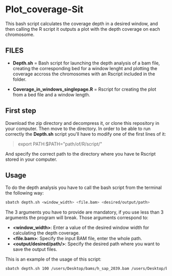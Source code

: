 # Plot_coverage-Sit

This bash script calculates the coverage depth in a desired window, and then calling the R script it outputs a plot with the depth coverage on each chromosome. 

## FILES

* **Depth.sh** = Bash script for launching the depth analysis of a bam file, creating the corresponding bed for a window lenght and plotting the coverage accross the chromosomes with an Rscript included in the folder. 

* **Coverage_in_windows_singlepage.R** = Rscript for creating the plot from a bed file and a window length. 

## First step

Download the zip directory and decompress it, or clone this repository in your computer. Then move to the directory. In order to be able to run correctly the **Depth.sh** script you'll have to modify one of the first lines of it: 

> export PATH:$PATH="path/of/R/script/"

And specify the correct path to the directory where you have te Rscript stored in your computer. 

## Usage

To do the depth analysis you have to call the bash script from the terminal the following way: 

```bash
sbatch depth.sh <window_width> <file.bam> <desired/output/path>
```
The 3 arguments you have to provide are mandatory, if you use less than 3 arguments the program will break. Those arguments correspond to: 

* **<window_width>**:	Enter a value of the desired window width for calculating the depth coverage.
* **<file.bam>**:	Specify the input BAM file, enter the whole path.
* **<output/desired/path/>**:	Specify the desired path where you want to save the output files.

This is an example of the usage of this script:

```bash
sbatch depth.sh 100 /users/Desktop/bams/h_sap_2039.bam /users/Desktop/bams/results/
```
